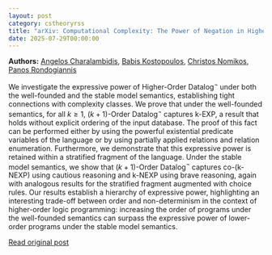 ```yaml
---
layout: post
category: cstheoryrss
title: "arXiv: Computational Complexity: The Power of Negation in Higher-Order Datalog"
date: 2025-07-29T00:00:00
---
```


**Authors:** [Angelos Charalambidis](https://dblp.uni-trier.de/search?q=Angelos+Charalambidis), [Babis Kostopoulos](https://dblp.uni-trier.de/search?q=Babis+Kostopoulos), [Christos Nomikos](https://dblp.uni-trier.de/search?q=Christos+Nomikos), [Panos Rondogiannis](https://dblp.uni-trier.de/search?q=Panos+Rondogiannis)

We investigate the expressive power of Higher-Order Datalog$^\neg$ under both
the well-founded and the stable model semantics, establishing tight connections
with complexity classes. We prove that under the well-founded semantics, for
all $k\geq 1$, $(k+1)$-Order Datalog$^\neg$ captures k-EXP, a result that holds
without explicit ordering of the input database. The proof of this fact can be
performed either by using the powerful existential predicate variables of the
language or by using partially applied relations and relation enumeration.
Furthermore, we demonstrate that this expressive power is retained within a
stratified fragment of the language. Under the stable model semantics, we show
that $(k+1)$-Order Datalog$^\neg$ captures co-(k-NEXP) using cautious reasoning
and k-NEXP using brave reasoning, again with analogous results for the
stratified fragment augmented with choice rules. Our results establish a
hierarchy of expressive power, highlighting an interesting trade-off between
order and non-determinism in the context of higher-order logic programming:
increasing the order of programs under the well-founded semantics can surpass
the expressive power of lower-order programs under the stable model semantics.

[Read original post](http://arxiv.org/abs/2507.20251v1)
